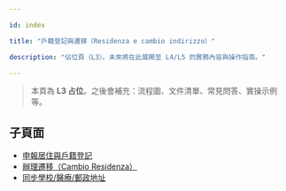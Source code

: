 ---
id: index
title: "戶籍登記與遷移（Residenza e cambio indirizzo）"
description: "佔位頁（L3）。未來將在此展開至 L4/L5 的實務內容與操作指南。"
---


> 本頁為 **L3 占位**。之後會補充：流程圖、文件清單、常見問答、實操示例等。

## 子頁面

- [申報居住與戶籍登記](./declare-residence/)
- [辦理遷移（Cambio Residenza）](./request-move/)
- [同步學校/醫療/郵政地址](./sync-services/)
